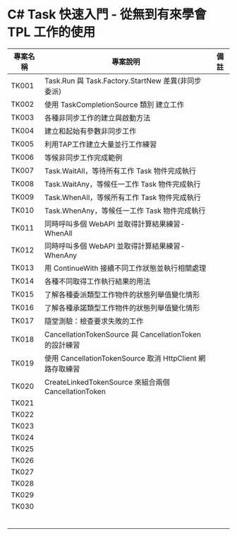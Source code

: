 # C# Task 快速入門 - 從無到有來學會 TPL 工作的使用

|專案名稱|專案說明|備註|
|-|-|-|
|TK001|Task.Run 與 Task.Factory.StartNew 差異(非同步委派)||
|TK002|使用 TaskCompletionSource 類別 建立工作||
|TK003|各種非同步工作的建立與啟動方法||
|TK004|建立和起始有參數非同步工作||
|TK005|利用TAP工作建立大量並行工作練習||
|TK006|等候非同步工作完成範例||
|TK007|Task.WaitAll，等待所有工作 Task 物件完成執行||
|TK008|Task.WaitAny，等候任一工作 Task 物件完成執行||
|TK009|Task.WhenAll，等候所有工作 Task 物件完成執行||
|TK010|Task.WhenAny，等候任一工作 Task 物件完成執行||
|TK011|同時呼叫多個 WebAPI 並取得計算結果練習- WhenAll||
|TK012|同時呼叫多個 WebAPI 並取得計算結果練習- WhenAny||
|TK013|用 ContinueWith 接續不同工作狀態並執行相關處理||
|TK014|各種不同取得工作執行結果的用法||
|TK015|了解各種委派類型工作物件的狀態列舉值變化情形||
|TK016|了解各種承諾類型工作物件的狀態列舉值變化情形||
|TK017|隨堂測驗：檢查要求失敗的工作||
|TK018|CancellationTokenSource 與 CancellationToken 的設計練習||
|TK019|使用 CancellationTokenSource 取消 HttpClient 網路存取練習||
|TK020|CreateLinkedTokenSource 來組合兩個 CancellationToken||
|TK021|||
|TK022|||
|TK023|||
|TK024|||
|TK025|||
|TK026|||
|TK027|||
|TK028|||
|TK029|||
|TK030|||
||||
||||
||||
||||
||||
||||


